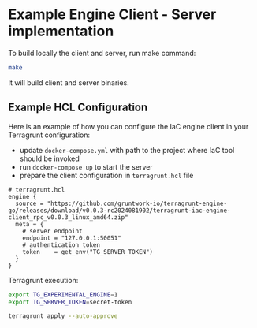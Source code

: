 # Example Engine Client - Server implementation

To build locally the client and server, run make command:
```bash
make
```
It will build client and server binaries.

## Example HCL Configuration

Here is an example of how you can configure the IaC engine client in your Terragrunt configuration:

* update `docker-compose.yml` with path to the project where IaC tool should be invoked
* run `docker-compose up` to start the server
* prepare the client configuration in `terragrunt.hcl` file
```hcl
# terragrunt.hcl
engine {
  source = "https://github.com/gruntwork-io/terragrunt-engine-go/releases/download/v0.0.3-rc2024081902/terragrunt-iac-engine-client_rpc_v0.0.3_linux_amd64.zip"
  meta = {
    # server endpoint
    endpoint = "127.0.0.1:50051"
    # authentication token
    token    = get_env("TG_SERVER_TOKEN")
  }
}
```

Terragrunt execution:
```bash
export TG_EXPERIMENTAL_ENGINE=1
export TG_SERVER_TOKEN=secret-token

terragrunt apply --auto-approve
```
